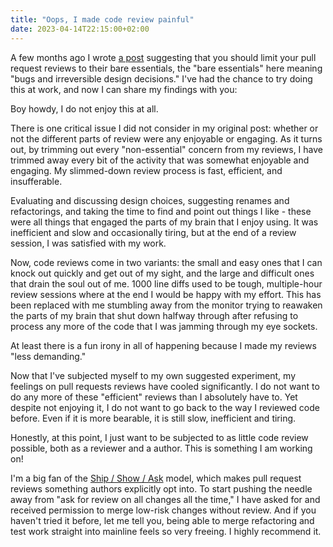 ```yaml
---
title: "Oops, I made code review painful"
date: 2023-04-14T22:15:00+02:00
---
```


A few months ago I wrote [a post](https://www.cvennevik.no/post/code-reviews-are-overloaded/) suggesting that you should limit your pull request reviews to their bare essentials, the "bare essentials" here meaning "bugs and irreversible design decisions." I've had the chance to try doing this at work, and now I can share my findings with you:

Boy howdy, I do not enjoy this at all.

<!--more-->

There is one critical issue I did not consider in my original post: whether or not the different parts of review were any enjoyable or engaging. As it turns out, by trimming out every "non-essential" concern from my reviews, I have trimmed away every bit of the activity that was somewhat enjoyable and engaging. My slimmed-down review process is fast, efficient, and insufferable.

Evaluating and discussing design choices, suggesting renames and refactorings, and taking the time to find and point out things I like - these were all things that engaged the parts of my brain that I enjoy using. It was inefficient and slow and occasionally tiring, but at the end of a review session, I was satisfied with my work.

Now, code reviews come in two variants: the small and easy ones that I can knock out quickly and get out of my sight, and the large and difficult ones that drain the soul out of me. 1000 line diffs used to be tough, multiple-hour review sessions where at the end I would be happy with my effort. This has been replaced with me stumbling away from the monitor trying to reawaken the parts of my brain that shut down halfway through after refusing to process any more of the code that I was jamming through my eye sockets.

At least there is a fun irony in all of happening because I made my reviews "less demanding."

Now that I've subjected myself to my own suggested experiment, my feelings on pull requests reviews have cooled significantly. I do not want to do any more of these "efficient" reviews than I absolutely have to. Yet despite not enjoying it, I do not want to go back to the way I reviewed code before. Even if it is more bearable, it is still slow, inefficient and tiring.

Honestly, at this point, I just want to be subjected to as little code review possible, both as a reviewer and a author. This is something I am working on!

I'm a big fan of the [Ship / Show / Ask](https://martinfowler.com/articles/ship-show-ask.html) model, which makes pull request reviews something authors explicitly opt into. To start pushing the needle away from "ask for review on all changes all the time," I have asked for and received permission to merge low-risk changes without review. And if you haven't tried it before, let me tell you, being able to merge refactoring and test work straight into mainline feels so very freeing. I highly recommend it.
